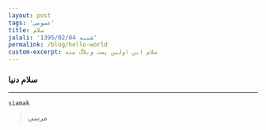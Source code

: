 ```yaml
---
layout: post
tags: 'عمومی'
title: سلام
jalali: 'شنبه 1395/02/04'
permalink: /blog/hello-world
custom-excerpt: سلام این اولین پست وبلاگ منه
---
```

### سلام دنیا
---

```
siamak
```

> مرسی